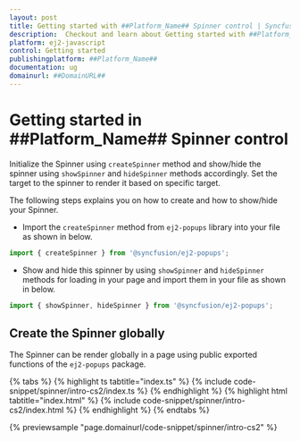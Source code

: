 ```yaml
---
layout: post
title: Getting started with ##Platform_Name## Spinner control | Syncfusion
description:  Checkout and learn about Getting started with ##Platform_Name## Spinner control of Syncfusion Essential JS 2 and more details.
platform: ej2-javascript
control: Getting started 
publishingplatform: ##Platform_Name##
documentation: ug
domainurl: ##DomainURL##
---
```


# Getting started in ##Platform_Name## Spinner control

Initialize the Spinner using `createSpinner` method and show/hide the spinner using `showSpinner` and `hideSpinner` methods accordingly. Set the target to the spinner to render it based on specific target.

The following steps explains you on how to create and how to show/hide your Spinner.

* Import the `createSpinner` method from `ej2-popups` library into your file as shown in below.

```ts
import { createSpinner } from '@syncfusion/ej2-popups';
```

* Show and hide this spinner by using `showSpinner` and `hideSpinner` methods for loading in your page and import them in your file as shown in below.

```ts
import { showSpinner, hideSpinner } from '@syncfusion/ej2-popups';
```

## Create the Spinner globally

The Spinner can be render globally in a page using public exported functions of the `ej2-popups` package.

{% tabs %}
{% highlight ts tabtitle="index.ts" %}
{% include code-snippet/spinner/intro-cs2/index.ts %}
{% endhighlight %}
{% highlight html tabtitle="index.html" %}
{% include code-snippet/spinner/intro-cs2/index.html %}
{% endhighlight %}
{% endtabs %}
          
{% previewsample "page.domainurl/code-snippet/spinner/intro-cs2" %}